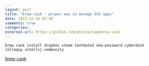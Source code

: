 ```yaml
---
layout: post
title: "brew cask - proper way to manage OSX apps"
date: 2012-12-24 02:40
comments: true
categories: 
external-url: https://github.com/phinze/homebrew-cask
---
```


```
brew cask install dropbox steam textmate2 one-password cyberduck colloquy intellij-community
```

<i class="icon-external-link"></i>[brew-cask](https://github.com/phinze/homebrew-cask)
